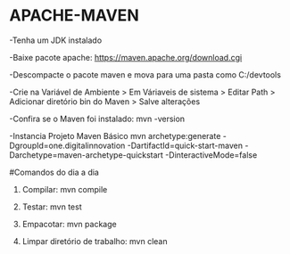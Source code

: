 # APACHE-MAVEN

-Tenha um JDK instalado

-Baixe pacote apache:
https://maven.apache.org/download.cgi

-Descompacte o pacote maven e mova para uma pasta como C:/devtools

-Crie na Variável de Ambiente > Em Váriaveis de sistema > Editar Path > Adicionar diretório bin do Maven > Salve alterações

-Confira se o Maven foi instalado:
mvn -version

-Instancia Projeto Maven Básico
mvn archetype:generate -DgroupId=one.digitalinnovation -DartifactId=quick-start-maven -Darchetype=maven-archetype-quickstart -DinteractiveMode=false

#Comandos do dia a dia

1. Compilar:
mvn compile

2. Testar:
mvn test

3. Empacotar:
mvn package

4. Limpar diretório de trabalho:
mvn clean
